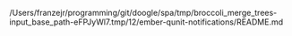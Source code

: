 /Users/franzejr/programming/git/doogle/spa/tmp/broccoli_merge_trees-input_base_path-eFPJyWl7.tmp/12/ember-qunit-notifications/README.md